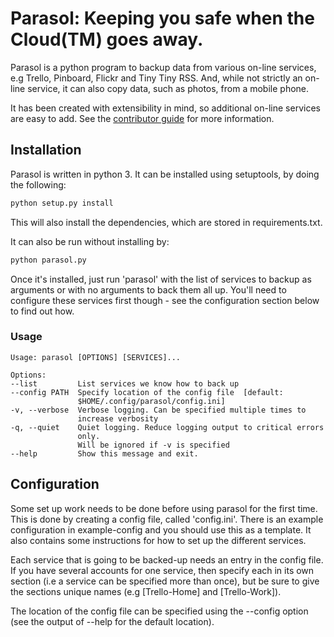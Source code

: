 # Parasol: Keeping you safe when the Cloud(TM) goes away.

Parasol is a python program to backup data from various on-line services, 
e.g Trello, Pinboard, Flickr and Tiny Tiny RSS. And, while not strictly an on-line service, it can also copy data, such as photos, from a mobile phone. 

It has been created with extensibility in mind, so additional on-line services are easy to add. See the [contributor guide](./CONTRIBUTING.md) for more information.

## Installation

Parasol is written in python 3. It can be installed using setuptools, by doing the following:

``` python
python setup.py install
```

This will also install the dependencies, which are stored in requirements.txt.

It can also be run without installing by:

``` python
python parasol.py
```

Once it's installed, just run 'parasol' with the list of services to backup as arguments or with no arguments to back them all up. You'll need to configure these services first though - see the configuration section below to find out how.

### Usage

``` shell
Usage: parasol [OPTIONS] [SERVICES]...

Options: 
--list         List services we know how to back up
--config PATH  Specify location of the config file  [default:     	  
               $HOME/.config/parasol/config.ini]
-v, --verbose  Verbose logging. Can be specified multiple times to    
               increase verbosity
-q, --quiet    Quiet logging. Reduce logging output to critical errors 
               only.
               Will be ignored if -v is specified
--help         Show this message and exit.
```

## Configuration
Some set up work needs to be done before using parasol for the first time. This is done by creating a config file, called 'config.ini'. There is an example configuration in example-config and you should use this as a template. It also contains some instructions for how to set up the different services.

Each service that is going to be backed-up needs an entry in the config file. If you have several accounts for one service, then specify each in its own section (i.e a service can be specified more than once), but be sure to give the sections unique names (e.g [Trello-Home] and [Trello-Work]).

The location of the config file can be specified using the --config option (see the output of --help for the default location).